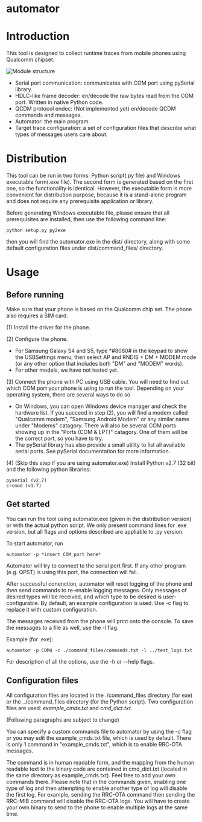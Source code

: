 automator
=========

# Introduction #

This tool is designed to collect runtime traces from mobile phones using Qualcomm chipset.

![Module structure](docs/modules.png)
  
  * Serial port communication: communicates with COM port using pySerial library.
  * HDLC-like frame decoder: en/decode the raw bytes read from the COM port. Written in native Python code.
  * QCDM protocol endec: (Not implemented yet) en/decode QCDM commands and messages.
  * Automator: the main program.
  * Target trace configuration: a set of configuration files that describe what types of messages users care about.

# Distribution #

This tool can be run in two forms: Python script(.py file) and Windows executable form(.exe file). The second form is generated based on the first one, so the functionality is identical.
However, the executable form is more convenient for distribution purpose, because it is a stand-alone program and does not require any prerequisite application or library.

Before generating Windows executable file, please ensure that all prerequisites are installed, then use the following command line:

    python setup.py py2exe

then you will find the automator.exe in the dist/ directory, along with some default configuration files under dist/command_files/ directory.

# Usage #

## Before running ##

Make sure that your phone is based on the Qualcomm chip set. The phone also requires a SIM card.

(1) Install the driver for the phone.

(2) Configure the phone. 

  * For Samsung Galaxy S4 and S5, type *#8080# in the keypad to show the USBSettings menu, then select AP and RNDIS + DM + MODEM mode (or any other option that includes both "DM" and "MODEM" words).
  * For other models, we have not tested yet.

(3) Connect the phone with PC using USB cable. You will need to find out which COM port your phone is using to run the tool. Depending on your operating system, there are several ways to do so

  * On Windows, you can open Windows device manager and check the hardware list. If you succeed in step (2), you will find a modem called "Qualcomm modem", "Samsung Android Modem" or any similar name under "Modems" catagory. There will also be several COM ports showing up in the "Ports (COM & LPT)" catagory. One of them will be the correct port, so you have to try.
  * The pySerial library has also provide a small utility to list all available serial ports. See pySerial documentation for more information.

(4) (Skip this step if you are using automator.exe) Install Python v2.7 (32 bit) and the following python libraries:

    pyserial (v2.7)
    crcmod (v1.7)

## Get started ##

You can run the tool using automator.exe (given in the distribution version) or with the actual python script. We only present command lines for .exe version, but all flags and options described are appliable to .py version.

To start automator, run

    automator -p *insert_COM_port_here*
    
Automator will try to connect to the serial port first. If any other program (e.g. QPST) is using this port, the connection will fail.

After successful conenction, automator will reset logging of the phone and then send commands to re-enable logging messages. Only messages of desired types will be received, and which type to be desired is user-configurable. By default, an example configuration is used. Use -c flag to replace it with custom configuration.

The messages received from the phone will print onto the console. To save the messages to a file as well, use the -l flag.

Example (for .exe):

    automator -p COM4 -c ./command_files/commands.txt -l ../test_logs.txt

For description of all the options, use the -h or --help flags.

## Configuration files ##

All configuration files are located in the ./command_files directory (for exe) or the ../command_files directory (for the Python script). Two configuration files are used: *example_cmds.txt* and *cmd_dict.txt*.

(Following paragraphs are subject to change)

You can specify a custom commands file to automator by using the -c flag or you may edit the example_cmds.txt file, which is used by default. There is only 1 command in "example_cmds.txt", which is to enable RRC-OTA messages. 

The command is in human readable form, and the mapping from the human readable text to the binary code are contained in cmd_dict.txt (located in the same directory as example_cmds.txt).
Feel free to add your own commands there. Please note that in the commands given, enabling one type of log and then attempting to enable another type of log will disable the first log. For example, sending the RRC-OTA command then sending the RRC-MIB command will disable the RRC-OTA logs. You will have to create your own binary to send to the phone to enable multiple logs at the same time.
